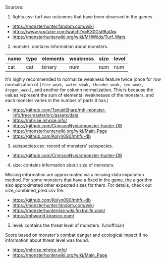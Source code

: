 Sources: 
1. fights.csv: turf war outcomes that have been observed in the games.
- https://monsterhunter.fandom.com/wiki
- https://www.youtube.com/watch?v=KX0GsR6atAw
- https://monsterhunterwiki.org/wiki/MHWilds/Turf_Wars

2. monster: contains information about monsters.

| name | type | elements | weakness | size | level |  
|------|------|----------|----------|------|-------|
| cat  | cat  | binary   | num      | num  | num   |

It's highly recommended to normalize weakness feature twice (once for row normalization
of `[fire_weak, water_weak, thunder_weak, ice_weak, dragon_weak]`, and another
for column normalization. This is because the values represent the sum of elemental weaknesses 
of the monsters, and each monster varies in the number of parts it has.)

- https://github.com/TanukiSharp/mh-monster-info/tree/master/src/assets/data
- https://mhrise.mhrice.info/
- https://github.com/CrimsonNynja/monster-hunter-DB
- https://monsterhunterwiki.org/wiki/Main_Page
- https://github.com/Kolyn090/mhfu-db

3. subspecies.csv: record of monsters' subspecies.
- https://github.com/CrimsonNynja/monster-hunter-DB

4. size: contains information about size of monsters.

Missing information are approximated via a missing-data imputation method. For some monsters that
have a fixed in the game, the algorithm also approximated other expected sizes for them. For details,
check out size_combined_pred.csv file.

- https://github.com/Kolyn090/mhfu-db
- https://monsterhunter.fandom.com/wiki
- https://monsterhunterrise.wiki.fextralife.com/
- https://mhworld.kiranico.com/

5. level: contains the threat level of monsters. (Unofficial)

Score based on monster's combat danger and ecological impact if no information about 
threat level was found. 

- https://mhrise.mhrice.info/
- https://monsterhunterwiki.org/wiki/Main_Page
